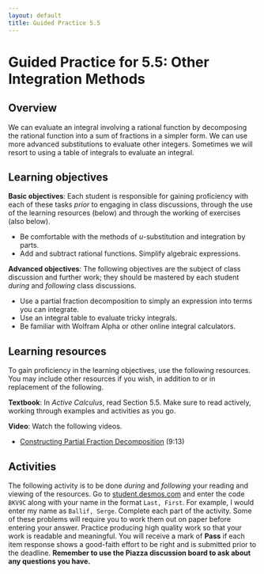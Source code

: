 ```yaml
---
layout: default
title: Guided Practice 5.5
---
```


# Guided Practice for 5.5: Other Integration Methods

## Overview

We can evaluate an integral involving a rational function by decomposing the rational function into a sum of fractions in a simpler form. We can use more advanced substitutions to evaluate other integers. Sometimes we will resort to using a table of integrals to evaluate an integral.


## Learning objectives

__Basic objectives__: Each student is responsible for gaining proficiency with each of these tasks _prior_ to engaging in class discussions, through the use of the learning resources (below) and through the working of exercises (also below).

- Be comfortable with the methods of $u$-substitution and integration by parts.
- Add and subtract rational functions. Simplify algebraic expressions.

__Advanced objectives__: The following objectives are the subject of class discussion and further work; they should be mastered by each student _during_ and _following_ class discussions.

- Use a partial fraction decomposition to simply an expression into terms you can integrate.
- Use an integral table to evaluate tricky integrals.
- Be familiar with Wolfram Alpha or other online integral calculators.

## Learning resources

To gain proficiency in the learning objectives, use the following resources. You may include other resources if you wish, in addition to or in replacement of the following.

__Textbook__: In _Active Calculus_, read Section 5.5. Make sure to read actively, working through examples and activities as you go.

__Video__: Watch the following videos.

- [Constructing Partial Fraction Decomposition](https://www.youtube.com/watch?v=KL9pAets0Rg&index=24&list=PL9bIjQJDwfGtewW75Nw7PnGNSkfqwAm3v&t=39s) (9:13)

## Activities

The following activity is to be done _during_ and _following_ your reading and viewing of the resources. Go to [student.desmos.com](https://student.desmos.com/?prepopulateCode=BKV9C) and enter the code `BKV9C` along with your name in the format `Last, First`. For example, I would enter my name as `Ballif, Serge`. Complete each part of the activity. Some of these problems will require you to work them out on paper before entering your answer. Practice producing high quality work so that your work is readable and meaningful. You will receive a mark of __Pass__ if each item response shows a good-faith effort to be right and is submitted prior to the deadline. __Remember to use the Piazza discussion board to ask about any questions you have.__
